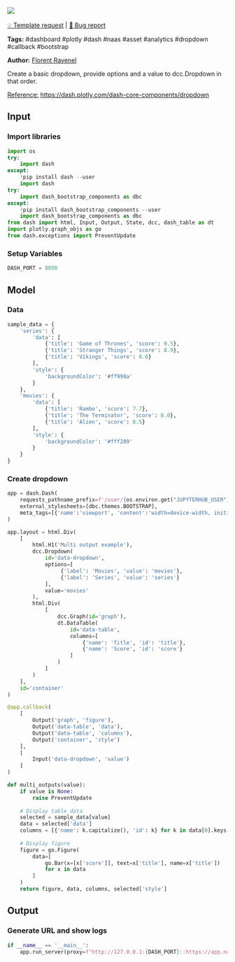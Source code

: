 <a href="https://app.naas.ai/user-redirect/naas/downloader?url=https://raw.githubusercontent.com/jupyter-naas/awesome-notebooks/master/Dash/Dash_Create_Dropdown_with_multiples_output_callbacks.ipynb" target="_parent"><img src="https://naasai-public.s3.eu-west-3.amazonaws.com/open_in_naas.svg"/></a><br><br><a href="https://github.com/jupyter-naas/awesome-notebooks/issues/new?assignees=&labels=&template=template-request.md&title=Tool+-+Action+of+the+notebook+">💡 Template request</a> | <a href="https://github.com/jupyter-naas/awesome-notebooks/issues/new?assignees=&labels=&template=bug_report.md&title=">🚨 Bug report</a>

**Tags:** #dashboard #plotly #dash #naas #asset #analytics #dropdown #callback #bootstrap

**Author:** [Florent Ravenel](https://www.linkedin.com/in/florent-ravenel/)

Create a basic dropdown, provide options and a value to dcc.Dropdown in that order.

<u>Reference:</u> https://dash.plotly.com/dash-core-components/dropdown

## Input

### Import libraries


```python
import os
try:
    import dash
except:
    !pip install dash --user
    import dash
try:
    import dash_bootstrap_components as dbc
except:
    !pip install dash_bootstrap_components --user
    import dash_bootstrap_components as dbc
from dash import html, Input, Output, State, dcc, dash_table as dt
import plotly.graph_objs as go
from dash.exceptions import PreventUpdate
```

### Setup Variables


```python
DASH_PORT = 8050
```

## Model

### Data


```python
sample_data = {
    'series': {
        'data': [
            {'title': 'Game of Thrones', 'score': 9.5},
            {'title': 'Stranger Things', 'score': 8.9},
            {'title': 'Vikings', 'score': 8.6}
        ],
        'style': {
            'backgroundColor': '#ff998a'
        }
    },
    'movies': {
        'data': [
            {'title': 'Rambo', 'score': 7.7},
            {'title': 'The Terminator', 'score': 8.0},
            {'title': 'Alien', 'score': 8.5}
        ],
        'style': {
            'backgroundColor': '#fff289'
        }
    }
}
```

### Create dropdown


```python
app = dash.Dash(
    requests_pathname_prefix=f'/user/{os.environ.get("JUPYTERHUB_USER")}/proxy/{DASH_PORT}/', 
    external_stylesheets=[dbc.themes.BOOTSTRAP],
    meta_tags=[{'name':'viewport', 'content':'width=device-width, initial-scale=1.0'}]
) 

app.layout = html.Div(
    [
        html.H1('Multi output example'),
        dcc.Dropdown(
            id='data-dropdown',
            options=[
                 {'label': 'Movies', 'value': 'movies'},
                 {'label': 'Series', 'value': 'series'}
            ],
            value='movies'
        ),
        html.Div(
            [
                dcc.Graph(id='graph'),
                dt.DataTable(
                    id='data-table',
                    columns=[
                        {'name': 'Title', 'id': 'title'},
                        {'name': 'Score', 'id': 'score'}
                    ]
                )
            ]
        )
    ],
    id='container'
)

@app.callback(
    [
        Output('graph', 'figure'),
        Output('data-table', 'data'),
        Output('data-table', 'columns'),
        Output('container', 'style')
    ],
    [
        Input('data-dropdown', 'value')
    ]
)

def multi_outputs(value):
    if value is None:
        raise PreventUpdate
    
    # Display table data
    selected = sample_data[value]
    data = selected['data']
    columns = [{'name': k.capitalize(), 'id': k} for k in data[0].keys()]
    
    # Display figure
    figure = go.Figure(
        data=[
            go.Bar(x=[x['score']], text=x['title'], name=x['title'])
            for x in data
        ]
    )
    return figure, data, columns, selected['style']
```

## Output

### Generate URL and show logs


```python
if __name__ == '__main__':
    app.run_server(proxy=f"http://127.0.0.1:{DASH_PORT}::https://app.naas.ai")
```


```python

```
